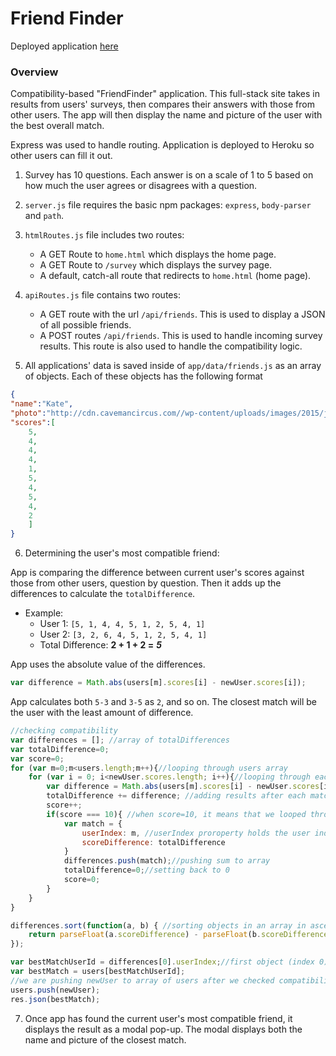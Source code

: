 # Friend Finder

Deployed application [here](https://myfriend-finder.herokuapp.com/)

### Overview

Compatibility-based "FriendFinder" application. 
This full-stack site takes in results from users' surveys, then compares their answers with those from other users. The app will then display the name and picture of the user with the best overall match. 

Express was used to handle routing. Application is deployed to Heroku so other users can fill it out.



1. Survey has 10 questions. Each answer is on a scale of 1 to 5 based on how much the user agrees or disagrees with a question.

2. `server.js` file requires the basic npm packages: `express`, `body-parser` and `path`.

3. `htmlRoutes.js` file includes two routes:
   * A GET Route to `home.html` which displays the home page.
   * A GET Route to `/survey` which displays the survey page.
   * A default, catch-all route that redirects to `home.html` (home page). 

4. `apiRoutes.js` file contains two routes:

   * A GET route with the url `/api/friends`. This is used to display a JSON of all possible friends.
   * A POST routes `/api/friends`. This is used to handle incoming survey results. This route is also used to handle the compatibility logic. 

5. All applications' data is saved inside of `app/data/friends.js` as an array of objects. Each of these objects has the following format

```json
{
"name":"Kate",
"photo":"http://cdn.cavemancircus.com//wp-content/uploads/images/2015/june/pretty_girls_3/pretty_girls_1.jpg",
"scores":[
    5,
    4,
    4,
    4,
    1,
    5,
    4,
    5,
    4,
    2
    ]
}
```

6. Determining the user's most compatible friend:

App is comparing the difference between current user's scores against those from other users, question by question. Then it adds up the differences to calculate the `totalDifference`.
* Example: 
    * User 1: `[5, 1, 4, 4, 5, 1, 2, 5, 4, 1]`
    * User 2: `[3, 2, 6, 4, 5, 1, 2, 5, 4, 1]`
    * Total Difference: **2 + 1 + 2 =** **_5_**

App uses the absolute value of the differences. 
```javascript
var difference = Math.abs(users[m].scores[i] - newUser.scores[i]);
```
App calculates both `5-3` and `3-5` as `2`, and so on.
The closest match will be the user with the least amount of difference.

```javascript
//checking compatibility
var differences = []; //array of totalDifferences
var totalDifference=0;
var score=0;
for (var m=0;m<users.length;m++){//looping through users array
    for (var i = 0; i<newUser.scores.length; i++){//looping through each user's scores array 
        var difference = Math.abs(users[m].scores[i] - newUser.scores[i]);
        totalDifference += difference; //adding results after each match
        score++;
        if(score === 10){ //when score=10, it means that we looped through all scores of one user, and next 10 numbers will be from another user
            var match = {
                userIndex: m, //userIndex proroperty holds the user index, so after sorting numbers we will know which user this object relates to
                scoreDifference: totalDifference
            }
            differences.push(match);//pushing sum to array
            totalDifference=0;//setting back to 0
            score=0;
        }
    }
}

differences.sort(function(a, b) { //sorting objects in an array in ascending order of scoreDifference
    return parseFloat(a.scoreDifference) - parseFloat(b.scoreDifference);
});

var bestMatchUserId = differences[0].userIndex;//first object (index 0) is the best match as it has the lowest totalDifference
var bestMatch = users[bestMatchUserId];
//we are pushing newUser to array of users after we checked compatibility
users.push(newUser);
res.json(bestMatch);
```
7. Once app has found the current user's most compatible friend, it displays the result as a modal pop-up.
The modal displays both the name and picture of the closest match.